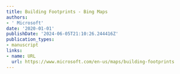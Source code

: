 ```yaml
---
title: Building Footprints - Bing Maps
authors:
- ' Microsoft'
date: '2020-01-01'
publishDate: '2024-06-05T21:10:26.244416Z'
publication_types:
- manuscript
links:
- name: URL
  url: https://www.microsoft.com/en-us/maps/building-footprints
---
```

